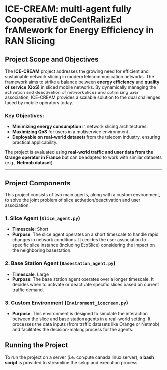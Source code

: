 # ICE-CREAM: multI-agent fully CooperativE deCentRalizEd frAMework for Energy Efficiency in RAN Slicing 

## Project Scope and Objectives

The **ICE-CREAM** project addresses the growing need for efficient and sustainable network slicing in modern telecommunication networks. The framework aims to strike a balance between **energy efficiency** and **quality of service (QoS)** in sliced mobile networks. By dynamically managing the activation and deactivation of network slices and optimizing user association, ICE-CREAM provides a scalable solution to the dual challenges faced by mobile operators today.

### Key Objectives:
- **Minimizing energy consumption** in network slicing architectures.
- **Maximizing QoS** for users in a multiservice environment.
- **Deployable on real-world datasets** from the telecom industry, ensuring practical applicability.

The project is evaluated using **real-world traffic and user data from the Orange operator in France** but can be adapted to work with similar datasets (e.g., **Netmob dataset**).

---

## Project Components

This project consists of two main agents, along with a custom environment, to solve the joint problem of slice activation/deactivation and user association.

### 1. Slice Agent (`Slice_agent.py`)
- **Timescale**: Short
- **Purpose**: The slice agent operates on a short timescale to handle rapid changes in network conditions. It decides the user association to specific slice instance (including EcoSlice) considering the impact on the neighboring basestation.


### 2. Base Station Agent (`Basestation_agent.py`)
- **Timescale**: Large
- **Purpose**: The base station agent operates over a longer timescale. It decides when to activate or deactivate specific slices based on current traffic demand.

### 3. Custom Environment (`Environment_icecream.py`)
- **Purpose**: This environment is designed to simulate the interaction between the slice and base station agents in a real-world setting. It processes the data inputs (from traffic datasets like Orange or Netmob) and facilitates the decision-making process for the agents.


## Running the Project

To run the project on a server (i.e. compute canada linux server), a **bash script** is provided to streamline the setup and execution process.


